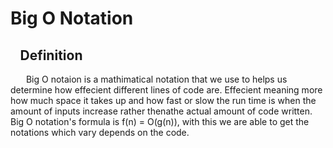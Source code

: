 # Big O Notation
## &ensp; Definition 
&emsp;&ensp; Big O notaion is a mathimatical notation that we use to helps us determine how effecient different lines of code are. Effecient meaning more how much space it takes up and how fast or slow the run time is when the amount of inputs increase rather thenathe actual amount of code written. Big O notation's formula is f(n) = O(g(n)), with this we are able to get the notations which vary depends on the code.
